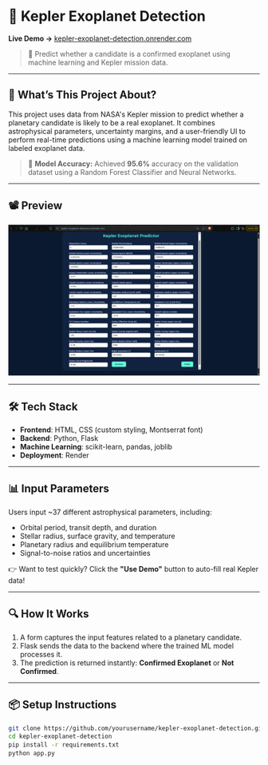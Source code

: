 # 🌌 Kepler Exoplanet Detection

**Live Demo →** [kepler-exoplanet-detection.onrender.com](https://kepler-exoplanet-detection.onrender.com)

> 🚀 Predict whether a candidate is a confirmed exoplanet using machine learning and Kepler mission data.

---

## 🧠 What’s This Project About?

This project uses data from NASA's Kepler mission to predict whether a planetary candidate is likely to be a real exoplanet. It combines astrophysical parameters, uncertainty margins, and a user-friendly UI to perform real-time predictions using a machine learning model trained on labeled exoplanet data.

> 🎯 **Model Accuracy:** Achieved **95.6%** accuracy on the validation dataset using a Random Forest Classifier and Neural Networks.

---


## 📽️ Preview

![App Preview](./Screenshot%202025-06-03%20233238.png)

---

## 🛠️ Tech Stack

- **Frontend**: HTML, CSS (custom styling, Montserrat font)
- **Backend**: Python, Flask
- **Machine Learning**: scikit-learn, pandas, joblib
- **Deployment**: Render

---

## 📊 Input Parameters

Users input ~37 different astrophysical parameters, including:
- Orbital period, transit depth, and duration
- Stellar radius, surface gravity, and temperature
- Planetary radius and equilibrium temperature
- Signal-to-noise ratios and uncertainties

👉 Want to test quickly? Click the **"Use Demo"** button to auto-fill real Kepler data!

---

## 🔍 How It Works

1. A form captures the input features related to a planetary candidate.
2. Flask sends the data to the backend where the trained ML model processes it.
3. The prediction is returned instantly: **Confirmed Exoplanet** or **Not Confirmed**.

---

## 📦 Setup Instructions

```bash
git clone https://github.com/yourusername/kepler-exoplanet-detection.git
cd kepler-exoplanet-detection
pip install -r requirements.txt
python app.py
